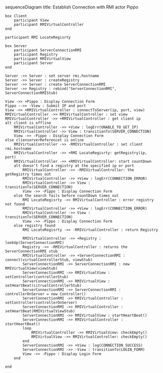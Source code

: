 sequenceDiagram
    title: Establish Connection with RMI
    actor Pippo

    box Client
        participant View
        participant RMIVirtualController
    end

    participant RMI LocateRegisrty

    box Server
        participant ServerConnectionRMI
        participant Registry
        participant RMIVirtualView
        participant Server
    end

    Server ->> Server : set server rmi.hostname
    Server ->> Server : createRegistry
    Server ->> Server : create ServerConnectionRMI
    Server ->> Registry : rebind("ServerConnectionRMI", ServerConnectionRMIStub)

    View ->> +Pippo : Display Connection Form
    Pippo -->> -View : Submit IP and port
    View ->> +RMIVirtualController : connectToServer(ip, port, view)
    RMIVirtualController ->> RMIVirtualController : set view
    RMIVirtualController ->> +RMIVirtualController : get client ip
    alt client is offline
        RMIVirtualController ->> +View : logErr(UNABLE_TO_GET_IP)
        RMIVirtualController ->> View : transitionTo(SERVER_CONNECTION)
        View ->> -Pippo : Display Connection Form
    else clienserverReferencet is online
        RMIVirtualController ->> -RMIVirtualController : set client rmi.hostname
        RMIVirtualController ->> +RMI LocateRegisrty: getRegistry(ip, port)
        RMIVirtualController ->> +RMIVirtualController: start countDown
        alt doesn't find a registry at the specified ip or port
            RMIVirtualController ->> -RMIVirtualController: the getRegistry times out 
            RMIVirtualController ->> +View : logErr(CONNECTION_ERROR)
            RMIVirtualController ->> View : transitionTo(SERVER_CONNECTION)
            View ->> -Pippo : Display Connection Form
        else the search fails before countDown times out
            RMI LocateRegisrty ->> RMIVirtualController : error registry not found
            RMIVirtualController ->> +View : logErr(CONNECTION_ERROR)
            RMIVirtualController ->> View : transitionTo(SERVER_CONNECTION)
            View ->> -Pippo : Display Connection Form
        else registry found
            RMI LocateRegisrty ->> -RMIVirtualController : return Registry

            RMIVirtualController ->> +Registry : lookUp(ServerConnectionRMI)
            Registry ->> -RMIVirtualController : returns the ServerConnectionRMI stub
            RMIVirtualController ->> +ServerConnectionRMI : connect(virtualControllerStub, viewStub)
            ServerConnectionRMI ->> ServerConnectionRMI : new RMIVirtualView(viewStub)
            ServerConnectionRMI ->> RMIVirtualView : setController(controllerStub)
            ServerConnectionRMI ->> RMIVirtualView : setHeartBeat(citrualControllerStub)
            ServerConnectionRMI ->> ServerConnectionRMI : controllerOnServer = new Controller()
            ServerConnectionRMI ->> RMIVirtualController : setController(controllerOnServer)
            ServerConnectionRMI ->> RMIVirtualController : setHeartBeat(RMIVirtualViewStub) 
            ServerConnectionRMI ->> RMIVirtualView : startHeartBeat()
            ServerConnectionRMI ->> RMIVirtualController : startHeartBeat()
            loop
                RMIVirtualController ->> RMIVirtualView: checkEmpty()
                RMIVirtualView ->> RMIVirtualController: checkEmpty()
            end
            ServerConnectionRMI ->> +View : log(CONNECTION_SUCCESS)
            ServerConnectionRMI ->> -View : transitionTo(LOGIN_FORM)
            View ->> -Pippo : Display Login Form
        end

    end